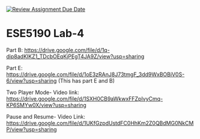 [![Review Assignment Due Date](https://classroom.github.com/assets/deadline-readme-button-24ddc0f5d75046c5622901739e7c5dd533143b0c8e959d652212380cedb1ea36.svg)](https://classroom.github.com/a/aZMJsmO8)
# ESE5190 Lab-4

Part B: https://drive.google.com/file/d/1q-dip8adKIKZ1_TDcbOEqKjPEgT4JA9Z/view?usp=sharing 

Part E: https://drive.google.com/file/d/1oE3zRAnJ8J73tmgF_3dd9WxBOBiV0S-6/view?usp=sharing (This has part E and B)

Two Player Mode- Video link: https://drive.google.com/file/d/1SXH0CB9aWkwxFFZpIvyCmq-KP6SMYw0X/view?usp=sharing 

Pause and Resume- Video Link: https://drive.google.com/file/d/1UKfGzpdUstdFC0HhKm2Z0QBdMG0NkCMP/view?usp=sharing 
